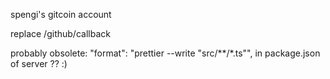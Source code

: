 

spengi's gitcoin account

replace /github/callback

probably obsolete: 
    "format": "prettier --write \"src/**/*.ts\"", in package.json of server ?? :) 